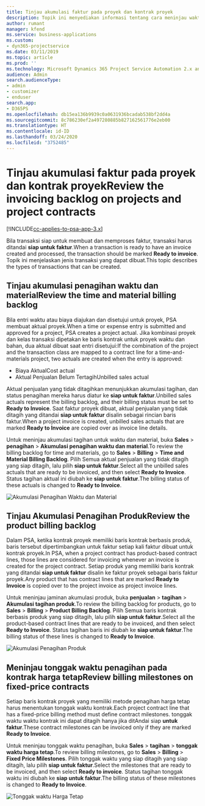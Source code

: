 ```yaml
---
title: Tinjau akumulasi faktur pada proyek dan kontrak proyek
description: Topik ini menyediakan informasi tentang cara meninjau waktu, pengeluaran, dan akumulasi produk, serta cara menandainya sebagai siap digunakan untuk faktur.
author: rumant
manager: kfend
ms.service: business-applications
ms.custom:
- dyn365-projectservice
ms.date: 03/11/2019
ms.topic: article
ms.prod: ''
ms.technology: Microsoft Dynamics 365 Project Service Automation 2.x and 3.x
audience: Admin
search.audienceType:
- admin
- customizer
- enduser
search.app:
- D365PS
ms.openlocfilehash: db15ea136b9939c0a0631936bcadab538bf2dd4a
ms.sourcegitcommit: 8c786230ef2a497280885b827162561776e2eb00
ms.translationtype: HT
ms.contentlocale: id-ID
ms.lasthandoff: 03/24/2020
ms.locfileid: "3752485"
---
```

# <a name="review-the-invoicing-backlog-on-projects-and-project-contracts"></a><span data-ttu-id="58ac7-103">Tinjau akumulasi faktur pada proyek dan kontrak proyek</span><span class="sxs-lookup"><span data-stu-id="58ac7-103">Review the invoicing backlog on projects and project contracts</span></span>

[!INCLUDE[cc-applies-to-psa-app-3.x](../includes/cc-applies-to-psa-app-3x.md)]

<span data-ttu-id="58ac7-104">Bila transaksi siap untuk membuat dan memproses faktur, transaksi harus ditandai **siap untuk faktur**.</span><span class="sxs-lookup"><span data-stu-id="58ac7-104">When a transaction is ready to have an invoice created and processed, the transaction should be marked **Ready to invoice**.</span></span> <span data-ttu-id="58ac7-105">Topik ini menjelaskan jenis transaksi yang dapat dibuat.</span><span class="sxs-lookup"><span data-stu-id="58ac7-105">This topic describes the types of transactions that can be created.</span></span>

## <a name="review-the-time-and-material-billing-backlog"></a><span data-ttu-id="58ac7-106">Tinjau akumulasi penagihan waktu dan material</span><span class="sxs-lookup"><span data-stu-id="58ac7-106">Review the time and material billing backlog</span></span>

<span data-ttu-id="58ac7-107">Bila entri waktu atau biaya diajukan dan disetujui untuk proyek, PSA membuat aktual proyek.</span><span class="sxs-lookup"><span data-stu-id="58ac7-107">When a time or expense entry is submitted and approved for a project, PSA creates a project actual.</span></span> <span data-ttu-id="58ac7-108">Jika kombinasi proyek dan kelas transaksi dipetakan ke baris kontrak untuk proyek waktu dan bahan, dua aktual dibuat saat entri disetujui:</span><span class="sxs-lookup"><span data-stu-id="58ac7-108">If the combination of the project and the transaction class are mapped to a contract line for a time-and-materials project, two actuals are created when the entry is approved:</span></span>

- <span data-ttu-id="58ac7-109">Biaya Aktual</span><span class="sxs-lookup"><span data-stu-id="58ac7-109">Cost actual</span></span> 
- <span data-ttu-id="58ac7-110">Aktual Penjualan Belum Tertagih</span><span class="sxs-lookup"><span data-stu-id="58ac7-110">Unbilled sales actual</span></span>

<span data-ttu-id="58ac7-111">Aktual penjualan yang tidak ditagihkan menunjukkan akumulasi tagihan, dan status penagihan mereka harus diatur ke **siap untuk faktur**.</span><span class="sxs-lookup"><span data-stu-id="58ac7-111">Unbilled sales actuals represent the billing backlog, and their billing status must be set to **Ready to Invoice**.</span></span> <span data-ttu-id="58ac7-112">Saat faktur proyek dibuat, aktual penjualan yang tidak ditagih yang ditandai **siap untuk faktur** disalin sebagai rincian baris faktur.</span><span class="sxs-lookup"><span data-stu-id="58ac7-112">When a project invoice is created, unbilled sales actuals that are marked **Ready to Invoice** are copied over as invoice line details.</span></span>

<span data-ttu-id="58ac7-113">Untuk meninjau akumulasi tagihan untuk waktu dan material, buka **Sales** \> **penagihan** \> **Akumulasi penagihan waktu dan material**.</span><span class="sxs-lookup"><span data-stu-id="58ac7-113">To review the billing backlog for time and materials, go to **Sales** \> **Billing** \> **Time and Material Billing Backlog**.</span></span> <span data-ttu-id="58ac7-114">Pilih Semua aktual penjualan yang tidak ditagih yang siap ditagih, lalu pilih **siap untuk faktur**.</span><span class="sxs-lookup"><span data-stu-id="58ac7-114">Select all the unbilled sales actuals that are ready to be invoiced, and then select **Ready to Invoice**.</span></span> <span data-ttu-id="58ac7-115">Status tagihan aktual ini diubah ke **siap untuk faktur**.</span><span class="sxs-lookup"><span data-stu-id="58ac7-115">The billing status of these actuals is changed to **Ready to Invoice**.</span></span>

![Akumulasi Penagihan Waktu dan Material](media/TMBacklog.png)

## <a name="review-the-product-billing-backlog"></a><span data-ttu-id="58ac7-117">Tinjau Akumulasi Penagihan Produk</span><span class="sxs-lookup"><span data-stu-id="58ac7-117">Review the product billing backlog</span></span>

<span data-ttu-id="58ac7-118">Dalam PSA, ketika kontrak proyek memiliki baris kontrak berbasis produk, baris tersebut dipertimbangkan untuk faktur setiap kali faktur dibuat untuk kontrak proyek.</span><span class="sxs-lookup"><span data-stu-id="58ac7-118">In PSA, when a project contract has product-based contract lines, those lines are considered for invoicing whenever an invoice is created for the project contract.</span></span> <span data-ttu-id="58ac7-119">Setiap produk yang memiliki baris kontrak yang ditandai **siap untuk faktur** disalin ke faktur proyek sebagai baris faktur proyek.</span><span class="sxs-lookup"><span data-stu-id="58ac7-119">Any product that has contract lines that are marked **Ready to Invoice** is copied over to the project invoice as project invoice lines.</span></span>

<span data-ttu-id="58ac7-120">Untuk meninjau jaminan akumulasi produk, buka **penjualan** \> **tagihan** \> **Akumulasi tagihan produk**.</span><span class="sxs-lookup"><span data-stu-id="58ac7-120">To review the billing backlog for products, go to **Sales** \> **Billing** \> **Product Billing Backlog**.</span></span> <span data-ttu-id="58ac7-121">Pilih Semua baris kontrak berbasis produk yang siap ditagih, lalu pilih **siap untuk faktur**.</span><span class="sxs-lookup"><span data-stu-id="58ac7-121">Select all the product-based contract lines that are ready to be invoiced, and then select **Ready to Invoice**.</span></span> <span data-ttu-id="58ac7-122">Status tagihan baris ini diubah ke **siap untuk faktur**.</span><span class="sxs-lookup"><span data-stu-id="58ac7-122">The billing status of these lines is changed to **Ready to Invoice**.</span></span>

![Akumulasi Penagihan Produk](media/ProductBacklog.png)

## <a name="review-billing-milestones-on-fixed-price-contracts"></a><span data-ttu-id="58ac7-124">Meninjau tonggak waktu penagihan pada kontrak harga tetap</span><span class="sxs-lookup"><span data-stu-id="58ac7-124">Review billing milestones on fixed-price contracts</span></span>

<span data-ttu-id="58ac7-125">Setiap baris kontrak proyek yang memiliki metode penagihan harga tetap harus menentukan tonggak waktu kontrak.</span><span class="sxs-lookup"><span data-stu-id="58ac7-125">Each project contract line that has a fixed-price billing method must define contract milestones.</span></span> <span data-ttu-id="58ac7-126">tonggak waktu waktu kontrak ini dapat ditagih hanya jika ditAndai siap **untuk faktur**.</span><span class="sxs-lookup"><span data-stu-id="58ac7-126">These contract milestones can be invoiced only if they are marked **Ready to Invoice**.</span></span> 

<span data-ttu-id="58ac7-127">Untuk meninjau tonggak waktu penagihan, buka **Sales** \> **tagihan** \> **tonggak waktu harga tetap**.</span><span class="sxs-lookup"><span data-stu-id="58ac7-127">To review billing milestones, go to **Sales** \> **Billing** \> **Fixed Price Milestones**.</span></span> <span data-ttu-id="58ac7-128">Pilih tonggak waktu yang siap ditagih yang siap ditagih, lalu pilih **siap untuk faktur**.</span><span class="sxs-lookup"><span data-stu-id="58ac7-128">Select the milestones that are ready to be invoiced, and then select **Ready to invoice**.</span></span> <span data-ttu-id="58ac7-129">Status tagihan tonggak waktu ini diubah ke **siap untuk faktur**.</span><span class="sxs-lookup"><span data-stu-id="58ac7-129">The billing status of these milestones is changed to **Ready to Invoice**.</span></span>

![Tonggak waktu Harga Tetap](media/FPBacklog.png)
